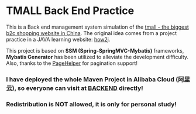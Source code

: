 # TMALL Back End Practice

This is a Back end management system simulation of the [tmall - the biggest b2c shopping website in China](https://www.tmall.com). The original idea comes from a project practice in a JAVA learning website: [how2j](http://how2j.cn/).

This project is based on **SSM (Spring-SpringMVC-Mybatis)** frameworks, **Mybatis Generator** has been utilized to alleviate the development difficulty. Also, thanks to the [PageHelper](https://github.com/pagehelper/Mybatis-PageHelper) for pagination support!

### I have deployed the whole Maven Project in Alibaba Cloud (阿里云), so everyone can visit at [BACKEND](http://47.254.135.201:8080/backend_ssm/admin_category_list) directly!



### **Redistribution is NOT allowed, it is only for personal study!**
